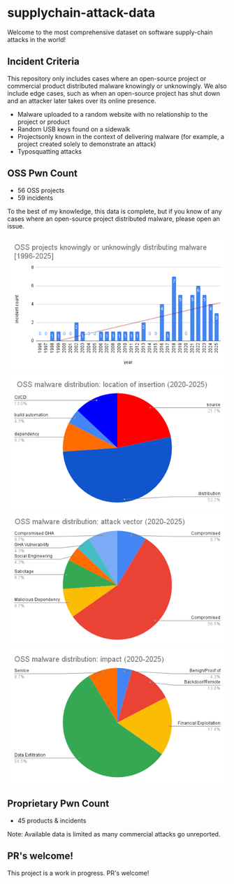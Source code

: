 # supplychain-attack-data

Welcome to the most comprehensive dataset on software supply-chain attacks in the world!

## Incident Criteria

This repository only includes cases where an open-source project or commercial product distributed malware knowingly or unknowingly. We also include edge cases, such as when an open-source project has shut down and an attacker later takes over its online presence.

- Malware uploaded to a random website with no relationship to the project or product
- Random USB keys found on a sidewalk
- Projectsonly known in the context of delivering malware (for example, a project created solely to demonstrate an attack)
- Typosquatting attacks

## OSS Pwn Count

* 56 OSS projects
* 59 incidents

To the best of my knowledge, this data is complete, but if you know of any cases where an open-source project distributed malware, please open an issue.

![OSS supply-chain compromises over time](assets/chart.png)
![OSS supply-chain compromises: insertion point](assets/where.png)
![OSS supply-chain compromises: insertion point](assets/attack_vector.png)
![OSS supply-chain compromises: insertion point](assets/impact.png)

## Proprietary Pwn Count

* 45 products & incidents

Note: Available data is limited as many commercial attacks go unreported.

## PR's welcome!

This project is a work in progress. PR's welcome!
